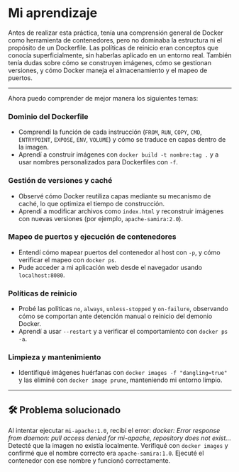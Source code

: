 # Mi aprendizaje
Antes de realizar esta práctica, tenía una comprensión general de Docker como herramienta de contenedores, pero no dominaba la estructura ni el propósito de un Dockerfile. Las políticas de reinicio eran conceptos que conocía superficialmente, sin haberlas aplicado en un entorno real. También tenía dudas sobre cómo se construyen imágenes, cómo se gestionan versiones, y cómo Docker maneja el almacenamiento y el mapeo de puertos.

---
Ahora puedo comprender de mejor manera los siguientes temas:
### Dominio del Dockerfile

- Comprendí la función de cada instrucción (`FROM`, `RUN`, `COPY`, `CMD`, `ENTRYPOINT`, `EXPOSE`, `ENV`, `VOLUME`) y cómo se traduce en capas dentro de la imagen.
- Aprendí a construir imágenes con `docker build -t nombre:tag .` y a usar nombres personalizados para Dockerfiles con `-f`.

### Gestión de versiones y caché

- Observé cómo Docker reutiliza capas mediante su mecanismo de caché, lo que optimiza el tiempo de construcción.
- Aprendí a modificar archivos como `index.html` y reconstruir imágenes con nuevas versiones (por ejemplo, `apache-samira:2.0`).

### Mapeo de puertos y ejecución de contenedores

- Entendí cómo mapear puertos del contenedor al host con `-p`, y cómo verificar el mapeo con `docker ps`.
- Pude acceder a mi aplicación web desde el navegador usando `localhost:8080`.

### Políticas de reinicio

- Probé las políticas `no`, `always`, `unless-stopped` y `on-failure`, observando cómo se comportan ante detención manual o reinicio del demonio Docker.
- Aprendí a usar `--restart` y a verificar el comportamiento con `docker ps -a`.

### Limpieza y mantenimiento

- Identifiqué imágenes huérfanas con `docker images -f "dangling=true"` y las eliminé con `docker image prune`, manteniendo mi entorno limpio.

---

## 🛠️ Problema solucionado

Al intentar ejecutar `mi-apache:1.0`, recibí el error: *docker: Error response from daemon: pull access denied for mi-apache, repository does not exist...*
Detecté que la imagen no existía localmente. Verifiqué con `docker images` y confirmé que el nombre correcto era `apache-samira:1.0`. Ejecuté el contenedor con ese nombre y funcionó correctamente.


